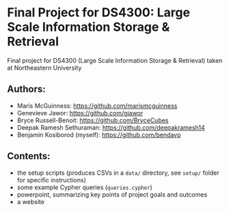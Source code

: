 # Final Project for DS4300: Large Scale Information Storage & Retrieval

Final project for DS4300 (Large Scale Information Storage & Retrieval) taken at
Northeastern University

## Authors:

- Maris McGuinness: <https://github.com/marismcguinness>
- Genevieve Jawor: <https://github.com/gjawor>
- Bryce Russell-Benoit: <https://github.com/BryceCubes>
- Deepak Ramesh Sethuraman: <https://github.com/deepakramesh14>
- Benjamin Kosiborod (myself): <https://github.com/bendavp>

## Contents:

- the setup scripts (produces CSVs in a `data/` directory, see `setup/` folder
  for specific instructions)
- some example Cypher queries (`queries.cypher`)
- powerpoint, summarizing key points of project goals and outcomes
- a website
